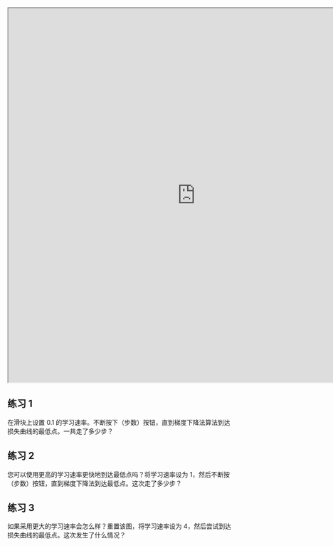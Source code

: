 <iframe class="framebox inherit-locale " style="width: calc(800px + 40px); height: calc(800px + 40px);" src="https://developers.google.com/machine-learning/crash-course/fitter/graph-widget_405941da33ea7444e5a6c72f796bb79f.frame?hl=zh-cn"><p>[This section requires a browser that supports JavaScript and iframes.]</p></iframe>

## 练习 1

在滑块上设置 0.1 的学习速率。不断按下（步数）按钮，直到梯度下降法算法到达损失曲线的最低点。一共走了多少步？



## 练习 2

您可以使用更高的学习速率更快地到达最低点吗？将学习速率设为 1，然后不断按（步数）按钮，直到梯度下降法到达最低点。这次走了多少步？



##  练习 3

如果采用更大的学习速率会怎么样？重置该图，将学习速率设为 4，然后尝试到达损失曲线的最低点。这次发生了什么情况？

